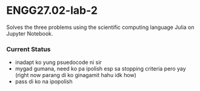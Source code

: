 # ENGG27.02-lab-2
Solves the three problems using the scientific computing language Julia on Jupyter Notebook.

### Current Status
- inadapt ko yung psuedocode ni sir
- mygad gumana, need ko pa ipolish esp sa stopping criteria pero yay (right now parang di ko ginagamit hahu idk how)
- pass di ko na ipopolish